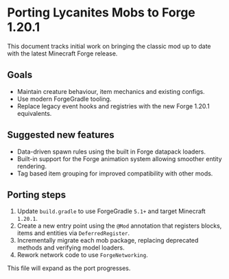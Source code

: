 # Porting Lycanites Mobs to Forge 1.20.1

This document tracks initial work on bringing the classic mod up to date with the latest Minecraft Forge release.

## Goals
- Maintain creature behaviour, item mechanics and existing configs.
- Use modern ForgeGradle tooling.
- Replace legacy event hooks and registries with the new Forge 1.20.1 equivalents.

## Suggested new features
- Data-driven spawn rules using the built in Forge datapack loaders.
- Built-in support for the Forge animation system allowing smoother entity rendering.
- Tag based item grouping for improved compatibility with other mods.

## Porting steps
1. Update `build.gradle` to use ForgeGradle `5.1+` and target Minecraft `1.20.1`.
2. Create a new entry point using the `@Mod` annotation that registers blocks, items and entities via `DeferredRegister`.
3. Incrementally migrate each mob package, replacing deprecated methods and verifying model loaders.
4. Rework network code to use `ForgeNetworking`.

This file will expand as the port progresses.
